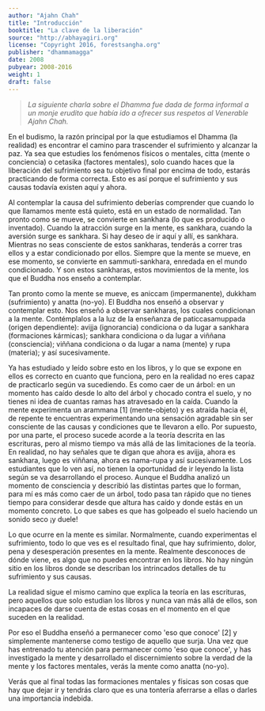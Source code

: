 ```yaml
---
author: "Ajahn Chah"
title: "Introducción"
booktitle: "La clave de la liberación"
source: "http://abhayagiri.org"
license: "Copyright 2016, forestsangha.org"
publisher: "dhammamagga"
date: 2008
pubyear: 2008-2016 
weight: 1
draft: false
---
```

> *La siguiente charla sobre el Dhamma fue dada de forma informal a un monje erudito que había ido a ofrecer sus respetos al Venerable Ajahn Chah.*

En el budismo, la razón principal por la que estudiamos el Dhamma (la realidad) es encontrar el camino para trascender el sufrimiento y alcanzar la paz. Ya sea que estudies los fenómenos físicos o mentales, citta (mente o conciencia) o cetasika (factores mentales), solo cuando haces que la liberación del sufrimiento sea tu objetivo final por encima de todo, estarás practicando de forma correcta. Esto es así porque el sufrimiento y sus causas todavía existen aquí y ahora.  

Al contemplar la causa del sufrimiento deberías comprender que cuando lo que llamamos mente está quieto, está en un estado de normalidad. Tan pronto como se mueve, se convierte en sankhara (lo que es producido o inventado). Cuando la atracción surge en la mente, es sankhara, cuando la aversión surge es sankhara. Si hay deseo de ir aquí y allí, es sankhara. Mientras no seas consciente de estos sankharas, tenderás a correr tras ellos y a estar condicionado por ellos. Siempre que la mente se mueve, en ese momento, se convierte en sammuti-sankhara, enredada en el mundo condicionado. Y son estos sankharas, estos movimientos de la mente, los que el Buddha nos enseño a contemplar.  

Tan pronto como la mente se mueve, es aniccam (impermanente), dukkham (sufrimiento) y anatta (no-yo). El Buddha nos enseñó a observar y contemplar esto. Nos enseñó a observar sankharas, los cuales condicionan a la mente. Contémplalos a la luz de la enseñanza de paticcasamuppada (origen dependiente): avijja (ignorancia) condiciona o da lugar a sankhara (formaciones kármicas); sankhara condiciona o da lugar a viññana (consciencia); viññana condiciona o da lugar a nama (mente) y rupa (materia); y así sucesivamente.  

Ya has estudiado y leído sobre esto en los libros, y lo que se expone en ellos es correcto en cuanto que funciona, pero en la realidad no eres capaz de practicarlo según va sucediendo. Es como caer de un árbol: en un momento has caído desde lo alto del árbol y chocado contra el suelo, y no tienes ni idea de cuantas ramas has atravesado en la caída. Cuando la mente experimenta un arammana [1] (mente-objeto) y es atraída hacia él, de repente te encuentras experimentando una sensación agradable sin ser consciente de las causas y condiciones que te llevaron a ello. Por supuesto, por una parte, el proceso sucede acorde a la teoría descrita en las escrituras, pero al mismo tiempo va más allá de las limitaciones de la teoría. En realidad, no hay señales que te digan que ahora es avijja, ahora es sankhara, luego es viññana, ahora es nama-rupa y así sucesivamente. Los estudiantes que lo ven así, no tienen la oportunidad de ir leyendo la lista según se va desarrollando el proceso. Aunque el Buddha analizó un momento de consciencia y describió las distintas partes que lo forman, para mí es más como caer de un árbol, todo pasa tan rápido que no tienes tiempo para considerar desde que altura has caído y donde estás en un momento concreto. Lo que sabes es que has golpeado el suelo haciendo un sonido seco ¡y duele!  

Lo que ocurre en la mente es similar. Normalmente, cuando experimentas el sufrimiento, todo lo que ves es el resultado final, que hay sufrimiento, dolor, pena y desesperación presentes en la mente. Realmente desconoces de dónde viene, es algo que no puedes encontrar en los libros. No hay ningún sitio en los libros donde se describan los intrincados detalles de tu sufrimiento y sus causas.  

La realidad sigue el mismo camino que explica la teoría en las escrituras, pero aquellos que solo estudian los libros y nunca van más allá de ellos, son incapaces de darse cuenta de estas cosas en el momento en el que suceden en la realidad.  

Por eso el Buddha enseñó a permanecer como 'eso que conoce' [2] y simplemente mantenerse como testigo de aquello que surja. Una vez que has entrenado tu atención para permanecer como 'eso que conoce', y has investigado la mente y desarrollado el discernimiento sobre la verdad de la mente y los factores mentales, verás la mente como anatta (no-yo).  

Verás que al final todas las formaciones mentales y físicas son cosas que hay que dejar ir y tendrás claro que es una tontería aferrarse a ellas o darles una importancia indebida.  
